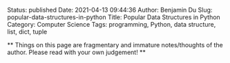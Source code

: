 Status: published
Date: 2021-04-13 09:44:36
Author: Benjamin Du
Slug: popular-data-structures-in-python
Title: Popular Data Structures in Python
Category: Computer Science
Tags: programming, Python, data structure, list, dict, tuple

**
Things on this page are fragmentary and immature notes/thoughts of the author.
Please read with your own judgement!
**



